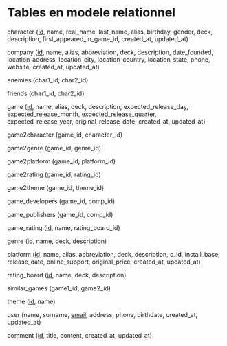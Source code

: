 # Tables en modele relationnel

character (<ins>id</ins>, name, real_name, last_name, alias, birthday, gender, deck, description, first_appeared_in_game_id, created_at, updated_at)

company (<ins>id</ins>, name, alias, abbreviation, deck, description, date_founded, location_address, location_city, location_country, location_state, phone, website, created_at, updated_at)

enemies (char1_id, char2_id)

friends (char1_id, char2_id)

game (<ins>id</ins>, name, alias, deck, description, expected_release_day, expected_release_month, expected_release_quarter, expected_release_year, original_release_date, created_at, updated_at)

game2character (game_id, character_id)

game2genre (game_id, genre_id)

game2platform (game_id, platform_id)

game2rating (game_id, rating_id)

game2theme (game_id, theme_id)

game_developers (game_id, comp_id)

game_publishers (game_id, comp_id)

game_rating (<ins>id</ins>, name, rating_board_id)

genre (<ins>id</ins>, name, deck, description)

platform (<ins>id</ins>, name, alias, abbreviation, deck, description, c_id, install_base, release_date, online_support, original_price, created_at, updated_at)

rating_board (<ins>id</ins>, name, deck, description)

similar_games (game1_id, game2_id)

theme (<ins>id</ins>, name)

user (name, surname, <ins>email</ins>, address, phone, birthdate, created_at, updated_at)

comment (<ins>id</ins>, title, content, created_at, updated_at)